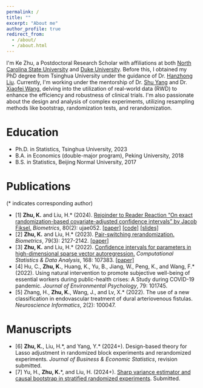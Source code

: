 ```yaml
---
permalink: /
title: ""
excerpt: "About me"
author_profile: true
redirect_from: 
  - /about/
  - /about.html
---
```


I'm Ke Zhu, a Postdoctoral Research Scholar with affiliations at both [North Carolina State University](https://statistics.sciences.ncsu.edu/people/kzhu24/) and [Duke University](https://biostat.duke.edu/profile/ke-zhu). Before this, I obtained my PhD degree from Tsinghua University under the guidance of Dr. [Hanzhong Liu](http://www.stat.tsinghua.edu.cn/teachers/hanzhongliu/). Currently, I'm working under the mentorship of Dr. [Shu Yang](https://shuyang.wordpress.ncsu.edu) and Dr. [Xiaofei Wang](https://biostat.duke.edu/profile/xiaofei-wang), delving into the utilization of real-world data (RWD) to enhance the efficiency and robustness of clinical trials. I'm also passionate about the design and analysis of complex experiments, utilizing resampling methods like bootstrap, randomization tests, and rerandomization.

Education
======
* Ph.D. in Statistics, Tsinghua University, 2023
* B.A. in Economics (double-major program), Peking University, 2018
* B.S. in Statistics, Beijing Normal University, 2017

Publications
======
(\* indicates corresponding author)

* [1] **Zhu, K.** and Liu, H.\* (2024). [Rejoinder to Reader Reaction “On exact randomization-based covariate-adjusted confidence intervals” by Jacob Fiksel.](https://doi.org/10.1093/biomtc/ujae052) *Biometrics*, 80(2): ujae052. [[paper]](https://drive.google.com/file/d/1RdVO3pPhyJBwwUyP2ZNSfPoC8_MZGmXy/view?usp=sharing) [[code]](https://github.com/ke-zhu/rbci) [[slides]](https://drive.google.com/file/d/1hu5l0LgZRkYzl233Tw5r5dMmDAha7GJa/view?usp=share_link)
* [2] **Zhu, K.** and Liu, H.\* (2023). [Pair-switching rerandomization.](https://doi.org/10.1111/biom.13712) *Biometrics*, 79(3): 2127-2142. [[paper]](https://drive.google.com/file/d/1bLl25lay2Hu_OV_1QPIkAoeY7hfmhe_E/view?usp=sharing)
* [3] **Zhu, K.** and Liu, H.\* (2022). [Confidence intervals for parameters in high-dimensional sparse vector autoregression.](https://doi.org/10.1016/j.csda.2021.107383) *Computational Statistics & Data Analysis*, 168: 107383. [[paper]](https://drive.google.com/file/d/1fFmPL_tYdyxxLtkCf4xywvqUnP07QDK3/view?usp=sharing)
* [4] Hu, C., **Zhu, K.**, Huang, K., Yu, B., Jiang, W., Peng, K., and Wang, F.\* (2022). Using natural intervention to promote subjective well-being of essential workers during public-health crises: A Study during COVID-19 pandemic. *Journal of Environmental Psychology*, 79: 101745.
* [5] Zhang, H., **Zhu, K.**, Wang, J., and Lv, X.\* (2022). The use of a new classification in endovascular treatment of dural arteriovenous fistulas. *Neuroscience Informatics*, 2(2): 100047.


Manuscripts
======
* [6] **Zhu, K.**, Liu, H.\*, and Yang, Y.\* (2024+). Design-based theory for Lasso adjustment in randomized block experiments and rerandomized experiments. *Journal of Business & Economic Statistics*, revision submitted.
* [7] Yu, H., **Zhu, K.**\*, and Liu, H. (2024+). [Sharp variance estimator and causal bootstrap in stratified randomized experiments](https://arxiv.org/abs/2401.16667). Submitted.

